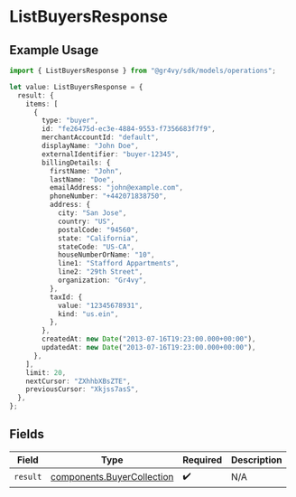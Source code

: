 # ListBuyersResponse

## Example Usage

```typescript
import { ListBuyersResponse } from "@gr4vy/sdk/models/operations";

let value: ListBuyersResponse = {
  result: {
    items: [
      {
        type: "buyer",
        id: "fe26475d-ec3e-4884-9553-f7356683f7f9",
        merchantAccountId: "default",
        displayName: "John Doe",
        externalIdentifier: "buyer-12345",
        billingDetails: {
          firstName: "John",
          lastName: "Doe",
          emailAddress: "john@example.com",
          phoneNumber: "+442071838750",
          address: {
            city: "San Jose",
            country: "US",
            postalCode: "94560",
            state: "California",
            stateCode: "US-CA",
            houseNumberOrName: "10",
            line1: "Stafford Appartments",
            line2: "29th Street",
            organization: "Gr4vy",
          },
          taxId: {
            value: "12345678931",
            kind: "us.ein",
          },
        },
        createdAt: new Date("2013-07-16T19:23:00.000+00:00"),
        updatedAt: new Date("2013-07-16T19:23:00.000+00:00"),
      },
    ],
    limit: 20,
    nextCursor: "ZXhhbXBsZTE",
    previousCursor: "Xkjss7asS",
  },
};
```

## Fields

| Field                                                                    | Type                                                                     | Required                                                                 | Description                                                              |
| ------------------------------------------------------------------------ | ------------------------------------------------------------------------ | ------------------------------------------------------------------------ | ------------------------------------------------------------------------ |
| `result`                                                                 | [components.BuyerCollection](../../models/components/buyercollection.md) | :heavy_check_mark:                                                       | N/A                                                                      |